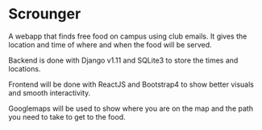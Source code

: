 # Scrounger

A webapp that finds free food on campus using club emails. It gives the location and time of where and when the food will be served.

Backend is done with Django v1.11 and SQLite3 to store the times and locations.

Frontend will be done with ReactJS and Bootstrap4 to show better visuals and smooth interactivity.

Googlemaps will be used to show where you are on the map and the path you need to take to get to the food.
